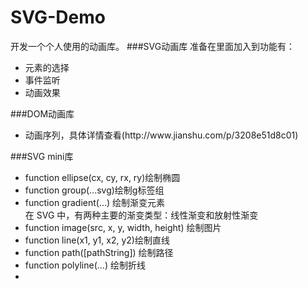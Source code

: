 # SVG-Demo
开发一个个人使用的动画库。
###SVG动画库
准备在里面加入到功能有：<br>
<ul>
<li>元素的选择
<li>事件监听
<li>动画效果
</ul>
###DOM动画库
<ul>
<li>动画序列，具体详情查看(http://www.jianshu.com/p/3208e51d8c01)
</ul>
###SVG mini库
<ul>
<li>function ellipse(cx, cy, rx, ry)绘制椭圆
<li>function group(...svg)绘制g标签组
<li>function gradient(...) 绘制渐变元素<br>
在 SVG 中，有两种主要的渐变类型：线性渐变和放射性渐变
<li> function image(src, x, y, width, height) 绘制图片
<li>function line(x1, y1, x2, y2)绘制直线
<li>function path([pathString]) 绘制路径
<li>function polyline(…) 绘制折线
<li>
</ul>
